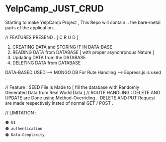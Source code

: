 # YelpCamp_JUST_CRUD
Starting to make YelpCamp Project , This Repo will contain .. the bare-metal parts of the application. 


// FEATURES PRESEND : [ C R U D ]
  1) CREATING DATA and STORING IT IN DATA-BASE 
  2) READING DATA from DATABASE [ with proper asynchronous Nature ]
  3) Updating DATA from the DATABASE 
  4) DELETING DATA from DATABASE 
  
  DATA-BASED USED --> MONGO DB 
  For Rute Handling --> Express.js is used .
  
  // Feature : SEED File is Made to [ fill the database with Randomly Generated Data from Real World Data ]
  // ROUTE HANDLING : DELETE AND UPDATE are Done using Method-Overriding .. DELETE AND PUT Request are made respectively insted of normal GET / POST .


// LIMITATION : 
    
    🟠 UI 
    🟠 authentication
    🟠 Data-Complexity 
    
